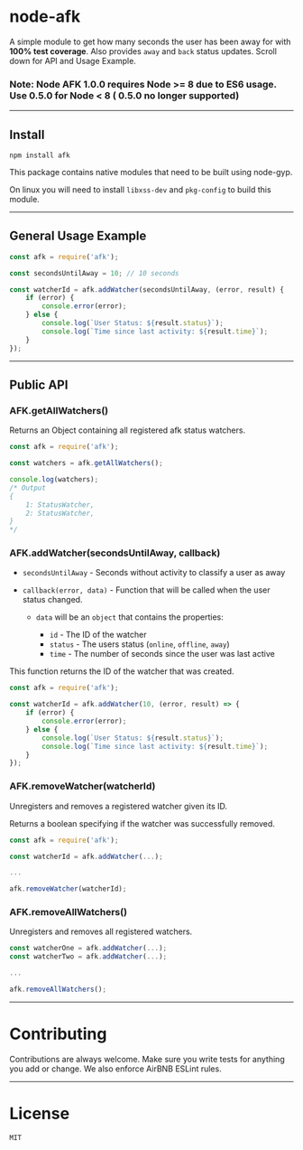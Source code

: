# node-afk

A simple module to get how many seconds the user has been away for with **100% test coverage**. Also provides `away` and `back` status updates. Scroll down for API and Usage Example.

### Note: Node AFK 1.0.0 requires Node >= 8 due to ES6 usage. Use 0.5.0 for Node < 8 ( 0.5.0 no longer supported)
---

## Install
```
npm install afk
```

This package contains native modules that need to be built using node-gyp.

On linux you will need to install `libxss-dev` and `pkg-config` to build this module.

---

## General Usage Example
```js
const afk = require('afk');

const secondsUntilAway = 10; // 10 seconds

const watcherId = afk.addWatcher(secondsUntilAway, (error, result) {
    if (error) {
        console.error(error);
    } else {
        console.log(`User Status: ${result.status}`);
        console.log(`Time since last activity: ${result.time}`);
    }
});
```

---

## Public API

### AFK.getAllWatchers()

Returns an Object containing all registered afk status watchers.

```js
const afk = require('afk');

const watchers = afk.getAllWatchers();

console.log(watchers);
/* Output
{
    1: StatusWatcher,
    2: StatusWatcher,
}
*/
```

### AFK.addWatcher(secondsUntilAway, callback)

- `secondsUntilAway` - Seconds without activity to classify a user as away

- `callback(error, data)` - Function that will be called when the user status changed.

    - `data` will be an `object` that contains the properties:

        - `id` - The ID of the watcher
        - `status` - The users status (`online`, `offline`, `away`)
        - `time` - The number of seconds since the user was last active

This function returns the ID of the watcher that was created.

```js
const afk = require('afk');

const watcherId = afk.addWatcher(10, (error, result) => {
    if (error) {
        console.error(error);
    } else {
        console.log(`User Status: ${result.status}`);
        console.log(`Time since last activity: ${result.time}`);
    }
});
```

### AFK.removeWatcher(watcherId)

Unregisters and removes a registered watcher given its ID.

Returns a boolean specifying if the watcher was successfully removed.

```js
const afk = require('afk');

const watcherId = afk.addWatcher(...);

...

afk.removeWatcher(watcherId);
```

### AFK.removeAllWatchers()

Unregisters and removes all registered watchers.

```js
const watcherOne = afk.addWatcher(...);
const watcherTwo = afk.addWatcher(...);

...

afk.removeAllWatchers();
```

---

# Contributing

Contributions are always welcome. Make sure you write tests for anything you add or change. We also enforce AirBNB ESLint rules.

---

# License
`MIT`
